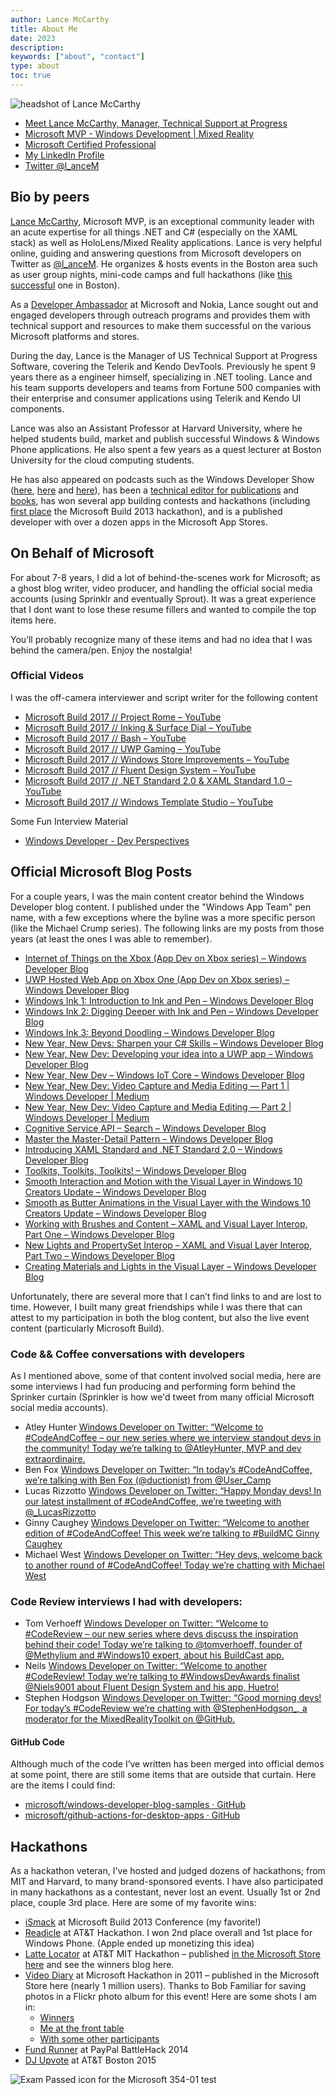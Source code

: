 ```yaml
---
author: Lance McCarthy
title: About Me
date: 2023
description:
keywords: ["about", "contact"]
type: about
toc: true
---
```


![headshot of Lance McCarthy](../../lance_mccarthy-transparent-925-300x300.png)

- [Meet Lance McCarthy, Manager, Technical Support at Progress](https://www.progress.com/blogs/meet-lance-mccarthy-technical-support)
- [Microsoft MVP - Windows Development | Mixed Reality](https://mvp.microsoft.com/en-us/mvp/Lance%20%20McCarthy-5000553)
- [Microsoft Certified Professional]()
- [My LinkedIn Profile](http://www.linkedin.com/in/dvlup)
- [Twitter @l_anceM](https://twitter.com/l_anceM)

## Bio by peers

[Lance McCarthy](http://www.linkedin.com/in/dvluper/), Microsoft MVP, is an exceptional community leader with an acute expertise for all things .NET and C# (especially on the XAML stack) as well as HoloLens/Mixed Reality applications. Lance is very helpful online, guiding and answering questions from Microsoft developers on Twitter as [@l_anceM](http://twitter.com/l_anceM). He organizes & hosts events in the Boston area such as user group nights, mini-code camps and full hackathons (like [this successful](http://blogs.telerik.com/windowsphoneteam/posts/13-05-09/see-what-happened-at-the-windows-phone-boston-hackathon) one in Boston).

As a [Developer Ambassador](http://blog.dvlup.com/2013/04/23/get-to-know-guitar-playing-airplane-flying-telerik-ninjanokia-ambassador-lance-mccarthy/) at Microsoft and Nokia, Lance sought out and engaged developers through outreach programs and provides them with technical support and resources to make them successful on the various Microsoft platforms and stores.

During the day, Lance is the Manager of US Technical Support at Progress Software, covering the Telerik and Kendo DevTools. Previously he spent 9 years there as a engineer himself, specializing in .NET tooling. Lance and his team supports developers and teams from Fortune 500 companies with their enterprise and consumer applications using Telerik and Kendo UI components.

Lance was also an Assistant Professor at Harvard University, where he helped students build, market and publish successful Windows & Windows Phone applications. He also spent a few years as a quest lecturer at Boston University for the cloud computing students.

He has also appeared on podcasts such as the Windows Developer Show ([here](http://windowsdevelopershow.com/2013/04/episode-113-app-kitchen/), [here](http://windowsdevelopershow.com/2014/01/episode-144-leisure-suit-lance/) and [here](http://windowsdevelopershow.com/2014/11/episode-167-mvp-summit/)), has been a [technical editor for publications](http://msdn.microsoft.com/en-us/magazine/dn451441.aspx) and [books](https://www.packtpub.com/netduino-home-automation-projects-for-lazy-boys/book), has won several app building contests and hackathons (including [first place](http://channel9.msdn.com/Events/Build/2013/9-014) the Microsoft Build 2013 hackathon), and is a published developer with over a dozen apps in the Microsoft App Stores.

## On Behalf of Microsoft

For about 7-8 years, I did a lot of behind-the-scenes work for Microsoft; as a ghost blog writer, video producer, and handling the official social media accounts (using Sprinklr and eventually Sprout). It was a great experience that I dont want to lose these resume fillers and wanted to compile the top items here.

You’ll probably recognize many of these items and had no idea that I was behind the camera/pen. Enjoy the nostalgia!

### Official Videos

I was the off-camera interviewer and script writer for the following content

- [Microsoft Build 2017 // Project Rome – YouTube](https://www.youtube.com/watch?v=Ewp9SznBbg4)
- [Microsoft Build 2017 // Inking & Surface Dial – YouTube](https://www.youtube.com/watch?v=Iell4ISUhIk)
- [Microsoft Build 2017 // Bash – YouTube](https://www.youtube.com/watch?v=PE8Jx_aUtKo)
- [Microsoft Build 2017 // UWP Gaming – YouTube](https://www.youtube.com/watch?v=1_6NZI_xJfg)
- [Microsoft Build 2017 // Windows Store Improvements – YouTube](https://www.youtube.com/watch?v=4DSCG3EOihw)
- [Microsoft Build 2017 // Fluent Design System – YouTube](https://www.youtube.com/watch?v=U_r0ano2AuQ)
- [Microsoft Build 2017 // .NET Standard 2.0 & XAML Standard 1.0 – YouTube](https://www.youtube.com/watch?v=kDS5i74Zdi8)
- [Microsoft Build 2017 // Windows Template Studio – YouTube](https://www.youtube.com/watch?v=I5ol91xZ1T0)

Some Fun Interview Material

- [Windows Developer - Dev Perspectives](https://twitter.com/windowsdev/status/1385635877829980161)

## Official Microsoft Blog Posts

For a couple years, I was the main content creator behind the Windows Developer blog content. I published under the "Windows App Team" pen name, with a few exceptions where the byline was a more specific person (like the Michael Crump series). The following links are my posts from those years (at least the ones I was able to remember).

- [Internet of Things on the Xbox (App Dev on Xbox series) – Windows Developer Blog](https://blogs.windows.com/windowsdeveloper/2016/10/13/internet-of-things-on-the-xbox-app-dev-on-xbox-series/#tCpwPkQVWpGU9xqv.97)
- [UWP Hosted Web App on Xbox One (App Dev on Xbox series) – Windows Developer Blog](https://blogs.windows.com/windowsdeveloper/2016/09/30/uwp-hosted-web-app-on-xbox-one-app-dev-on-xbox-series/)
- [Windows Ink 1: Introduction to Ink and Pen – Windows Developer Blog](https://blogs.windows.com/windowsdeveloper/2016/11/21/windows-ink-1-introduction-to-ink-and-pen/#rRE0fZujMKJVwzWm.97)
- [Windows Ink 2: Digging Deeper with Ink and Pen – Windows Developer Blog](https://blogs.windows.com/windowsdeveloper/2016/11/22/windows-ink-2-digging-deeper-with-ink-and-pen/#I6KrGmRsoUGi5jy5.97)
- [Windows Ink 3: Beyond Doodling – Windows Developer Blog](https://blogs.windows.com/windowsdeveloper/2016/11/23/windows-ink-3-beyond-doodling/#swErckeLAIJZtmff.97)
- [New Year, New Devs: Sharpen your C# Skills – Windows Developer Blog](https://blogs.windows.com/windowsdeveloper/2017/01/13/new-year-new-devs-sharpen-c-skills/#X66QTuSrGqd4JWev.97)
- [New Year, New Dev: Developing your idea into a UWP app – Windows Developer Blog](https://blogs.windows.com/windowsdeveloper/2017/01/18/new-year-new-dev-developing-idea-uwp-app/#VFEcgvzzUjlGHzFA.97)
- [New Year, New Dev – Windows IoT Core – Windows Developer Blog](https://blogs.windows.com/windowsdeveloper/2017/03/22/new-year-new-dev-windows-iot-core/#RRv8eSv97ZetjEPw.97)
- [New Year, New Dev: Video Capture and Media Editing — Part 1 | Windows Developer | Medium](https://medium.com/windows-developer/new-year-new-dev-video-capture-and-media-editing-part-1-8834e37894d7)
- [New Year, New Dev: Video Capture and Media Editing — Part 2 | Windows Developer | Medium](https://medium.com/windows-developer/video-capture-and-media-editing-part-2-1fd2228243d8)
- [Cognitive Service API – Search – Windows Developer Blog](https://blogs.windows.com/windowsdeveloper/2017/02/17/cognitive-service-api-search/#eOXoQvGL725jZdDc.97)
- [Master the Master-Detail Pattern – Windows Developer Blog](https://blogs.windows.com/windowsdeveloper/2017/05/01/master-master-detail-pattern/#ZePPVjMvLX6zaUmE.97)
- [Introducing XAML Standard and .NET Standard 2.0 – Windows Developer Blog](https://blogs.windows.com/windowsdeveloper/2017/05/19/introducing-xaml-standard-net-standard-2-0/)
- [Toolkits, Toolkits, Toolkits! – Windows Developer Blog](https://blogs.windows.com/windowsdeveloper/2017/06/02/toolkits-toolkits-toolkits/#jKAswEduJJ8MvTc8.97)
- [Smooth Interaction and Motion with the Visual Layer in Windows 10 Creators Update – Windows Developer Blog](https://blogs.windows.com/windowsdeveloper/2017/06/27/smooth-interaction-motion-visual-layer-windows-10-creators-update/)
- [Smooth as Butter Animations in the Visual Layer with the Windows 10 Creators Update – Windows Developer Blog](https://blogs.windows.com/windowsdeveloper/2017/06/23/smooth-butter-animations-visual-layer-windows-10-creators-update/#WI2sDL0ug2WZBkTv.97)
- [Working with Brushes and Content – XAML and Visual Layer Interop, Part One – Windows Developer Blog](https://blogs.windows.com/windowsdeveloper/2017/07/18/working-brushes-content-xaml-visual-layer-interop-part-one/#v62aboAcokXz4kpI.97)
- [New Lights and PropertySet Interop – XAML and Visual Layer Interop, Part Two – Windows Developer Blog](https://blogs.windows.com/windowsdeveloper/2017/07/19/new-lights-propertyset-interop-xaml-visual-layer-interop-part-two/#zfvt45qeSLv3YDqM.97)
- [Creating Materials and Lights in the Visual Layer – Windows Developer Blog](https://blogs.windows.com/windowsdeveloper/2017/08/04/creating-materials-lights-visual-layer/#fImfIkyWxEsDaWhf.97)

Unfortunately, there are several more that I can’t find links to and are lost to time. However, I built many great friendships while I was there that can attest to my participation in both the blog content, but also the live event content (particularly Microsoft Build).

### Code && Coffee conversations with developers

As I mentioned above, some of that content involved social media, here are some interviews I had fun producing and performing form behind the Sprinker curtain (Sprinkler is how we'd tweet from many official Microsoft social media accounts).

- Atley Hunter [Windows Developer on Twitter: “Welcome to #CodeAndCoffee – our new series where we interview standout devs in the community! Today we’re talking to @AtleyHunter, MVP and dev extraordinaire.](https://twitter.com/windowsdev/status/984839303757901825)
- Ben Fox [Windows Developer on Twitter: “In today’s #CodeAndCoffee, we’re talking with Ben Fox (@ductionist) from @User_Camp](https://twitter.com/windowsdev/status/987367792318939136)
- Lucas Rizzotto [Windows Developer on Twitter: “Happy Monday devs! In our latest installment of #CodeAndCoffee, we’re tweeting with @_LucasRizzotto](https://twitter.com/windowsdev/status/998601817545166850)
- Ginny Caughey [Windows Developer on Twitter: “Welcome to another edition of #CodeAndCoffee! This week we’re talking to #BuildMC Ginny Caughey](https://twitter.com/windowsdev/status/1005125157852098560)
- Michael West [Windows Developer on Twitter: “Hey devs, welcome back to another round of #CodeAndCoffee! Today we’re chatting with Michael West](https://twitter.com/windowsdev/status/1010198226467721217)

### Code Review interviews I had with developers:

- Tom Verhoeff [Windows Developer on Twitter: “Welcome to #CodeReview – our new series where devs discuss the inspiration behind their code! Today we’re talking to @tomverhoeff, founder of @Methylium and #Windows10 expert, about his BuildCast app.]()
- Neils [Windows Developer on Twitter: “Welcome to another #CodeReview! Today we’re talking to #WindowsDevAwards finalist @Niels9001 about Fluent Design System and his app, Huetro!]()
- Stephen Hodgson [Windows Developer on Twitter: “Good morning devs! For today’s #CodeReview we’re chatting with @StephenHodgson_, a moderator for the MixedRealityToolkit on @GitHub.]()

#### GitHub Code

Although much of the code I’ve written has been merged into official demos at some point, there are still some items that are outside that curtain. Here are the items I could find:

- [microsoft/windows-developer-blog-samples · GitHub](https://github.com/microsoft/windows-developer-blog-samples)
- [microsoft/github-actions-for-desktop-apps · GitHub](https://github.com/microsoft/github-actions-for-desktop-apps)

## Hackathons

As a hackathon veteran, I've hosted and judged dozens of hackathons; from MIT and Harvard, to many brand-sponsored events. I have also participated in many hackathons as a contestant, never lost an event. Usually 1st or 2nd place, couple 3rd place. Here are some of my favorite wins:

- [iSmack](https://blogs.windows.com/devices/2013/07/05/ismack-wins-build-hackathon-for-best-windows-phone-app/) at Microsoft Build 2013 Conference (my favorite!)
- [Readicle](http://web.archive.org/web/20211020094143/https://developer.att.com/blog/at-amp-t-mobile-app-hackathon-boston-recap) at AT&T Hackathon. I won 2nd place overall and 1st place for Windows Phone. (Apple ended up monetizing this idea)
- [Latte Locator](http://web.archive.org/web/20220117074724/https://developer.att.com/blog/category/hackathon/at-amp-t-mobile-app-hackathon-boston) at AT&T MIT Hackathon – published [in the Microsoft Store here](http://www.windowsphone.com/en-us/store/app/latte-locator/184a19d5-af23-488d-bce3-6dc0a9b3f17e) and see the winners blog here.
- [Video Diary]() at Microsoft Hackathon in 2011 – published in the Microsoft Store here (nearly 1 million users). Thanks to Bob Familiar for saving photos in a Flickr photo album for this event! Here are some shots I am in:
  - [Winners](https://www.flickr.com/photos/bobfamiliar/6251152572)
  - [Me at the front table](https://flic.kr/p/awnTsU)
  - [With some other participants](https://flic.kr/p/awnXZb)
- [Fund Runner](http://web.archive.org/web/20150907073058/https://2014.battlehack.org/boston) at PayPal BattleHack 2014
- [DJ Upvote](https://www.youtube.com/watch?v=Qc3TSmKOFqg) at AT&T Boston 2015

![Exam Passed icon for the Microsoft 354-01 test](../../Exam_354-01-300x300.png)
